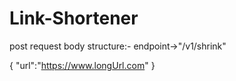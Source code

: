# Link-Shortener

post request body structure:-
endpoint->"/v1/shrink"

{
    "url":"https://www.longUrl.com"
}

